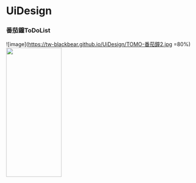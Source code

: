 # UiDesign
### 番茄鐘ToDoList
![image](https://tw-blackbear.github.io/UiDesign/TOMO-番茄鐘2.jpg =80%)
<img src="https://tw-blackbear.github.io/UiDesign/TOMO-番茄鐘2.jpg" width="150" height="350"></img>

